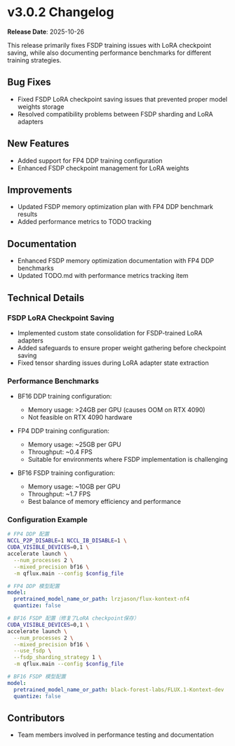 # v3.0.2 Changelog

**Release Date**: 2025-10-26

This release primarily fixes FSDP training issues with LoRA checkpoint saving, while also documenting performance benchmarks for different training strategies.

## Bug Fixes

- Fixed FSDP LoRA checkpoint saving issues that prevented proper model weights storage
- Resolved compatibility problems between FSDP sharding and LoRA adapters

## New Features

- Added support for FP4 DDP training configuration
- Enhanced FSDP checkpoint management for LoRA weights

## Improvements

- Updated FSDP memory optimization plan with FP4 DDP benchmark results
- Added performance metrics to TODO tracking

## Documentation

- Enhanced FSDP memory optimization documentation with FP4 DDP benchmarks
- Updated TODO.md with performance metrics tracking item

## Technical Details

### FSDP LoRA Checkpoint Saving

- Implemented custom state consolidation for FSDP-trained LoRA adapters
- Added safeguards to ensure proper weight gathering before checkpoint saving
- Fixed tensor sharding issues during LoRA adapter state extraction

### Performance Benchmarks

- BF16 DDP training configuration:
  - Memory usage: >24GB per GPU (causes OOM on RTX 4090)
  - Not feasible on RTX 4090 hardware

- FP4 DDP training configuration:
  - Memory usage: ~25GB per GPU
  - Throughput: ~0.4 FPS
  - Suitable for environments where FSDP implementation is challenging

- BF16 FSDP training configuration:
  - Memory usage: ~10GB per GPU
  - Throughput: ~1.7 FPS
  - Best balance of memory efficiency and performance

### Configuration Example

```bash
# FP4 DDP 配置
NCCL_P2P_DISABLE=1 NCCL_IB_DISABLE=1 \
CUDA_VISIBLE_DEVICES=0,1 \
accelerate launch \
  --num_processes 2 \
  --mixed_precision bf16 \
  -m qflux.main --config $config_file
```

```yaml
# FP4 DDP 模型配置
model:
  pretrained_model_name_or_path: lrzjason/flux-kontext-nf4
  quantize: false
```

```bash
# BF16 FSDP 配置（修复了LoRA checkpoint保存）
CUDA_VISIBLE_DEVICES=0,1 \
accelerate launch \
  --num_processes 2 \
  --mixed_precision bf16 \
  --use_fsdp \
  --fsdp_sharding_strategy 1 \
  -m qflux.main --config $config_file
```

```yaml
# BF16 FSDP 模型配置
model:
  pretrained_model_name_or_path: black-forest-labs/FLUX.1-Kontext-dev
  quantize: false
```

## Contributors

- Team members involved in performance testing and documentation
